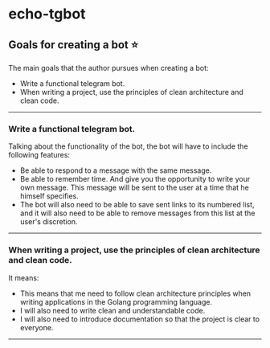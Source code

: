 # echo-tgbot

## Goals for creating a bot :star:

The main goals that the author pursues when creating a bot:
+ Write a functional telegram bot. 
+ When writing a project, use the principles of clean architecture and clean 
code.

---

### Write a functional telegram bot.

Talking about the functionality of the bot, the bot 
will have to include the following features:
+ Be able to respond to a message with the same message.
+ Be able to remember time. And give you the opportunity to
write your own message. This message will be sent to the 
user at a time that he himself specifies.
+ The bot will also need to be able to save sent links to 
its numbered list, and it will also need to be able to 
remove messages from this list at the user's discretion.

---

### When writing a project, use the principles of clean architecture and clean code.

It means:
+ This means that me need to follow clean architecture principles when writing applications in the Golang programming language.
+ I will also need to write clean and understandable code.
+ I will also need to introduce documentation so that the project is clear to everyone.

---